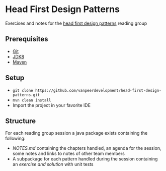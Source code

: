 # Head First Design Patterns
Exercises and notes for the [head first design patterns](http://www.headfirstlabs.com/books/hfdp/) reading group

## Prerequisites
- [Git](https://git-scm.com/downloads)
- [JDK8](http://www.oracle.com/technetwork/java/javase/downloads/jdk8-downloads-2133151.html)
- [Maven](https://maven.apache.org/download.cgi)

## Setup
- `git clone https://github.com/vanpeerdevelopment/head-first-design-patterns.git`
- `mvn clean install`
- Import the project in your favorite IDE

## Structure
For each reading group session a java package exists containing the following:
- *NOTES.md* containing the chapters handled, an agenda for the session, some notes and links to notes of other team members
- A subpackage for each pattern handled during the session containing an *exercise and solution* with unit tests 

